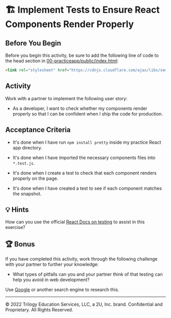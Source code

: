 # 🏗️ Implement Tests to Ensure React Components Render Properly

## Before You Begin

Before you begin this activity, be sure to add the following line of code to the head section in [00-practiceapp/public/index.html](../../Day-1/00-practice-app/public/index.html):

```html
<link rel="stylesheet" href="https://cdnjs.cloudflare.com/ajax/libs/semantic-ui/2.4.1/semantic.min.css" />
```

## Activity

Work with a partner to implement the following user story:

* As a developer, I want to check whether my components render properly so that I can be confident when I ship the code for production.

## Acceptance Criteria

* It's done when I have run `npm install pretty` inside my practice React app directory.

* It's done when I have imported the necessary components files into `*.test.js`.

* It's done when I create a test to check that each component renders properly on the page.

* It's done when I have created a test to see if each component matches the snapshot.

## 💡 Hints

How can you use the official [React Docs on testing](https://reactjs.org/docs/testing-recipes.html#snapshot-testing) to assist in this exercise?

## 🏆 Bonus

If you have completed this activity, work through the following challenge with your partner to further your knowledge:

* What types of pitfalls can you and your partner think of that testing can help you avoid in web development?

Use [Google](https://www.google.com) or another search engine to research this.

---
© 2022 Trilogy Education Services, LLC, a 2U, Inc. brand. Confidential and Proprietary. All Rights Reserved.
